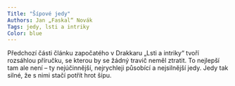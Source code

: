 ```yaml
---
Title: "Šípové jedy"
Authors: Jan „Faskal“ Novák
Tags: jedy, lsti a intriky
Color: blue
---
```

Předchozí části článku započatého v Drakkaru
„Lsti a intriky“ tvoří rozsáhlou příručku, se
kterou by se žádný travič neměl ztratit. To nejlepší
tam ale není – ty nejúčinnější, nejrychleji
působící a nejsilnější jedy. Jedy tak silné, že s
nimi stačí potřít hrot šípu.

